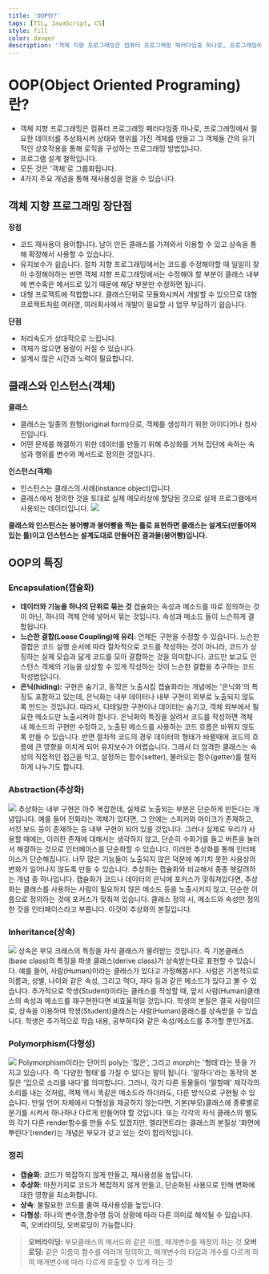 ```yaml
---
title: 'OOP란?'
tags: [TIL, JavaScript, CS]
style: fill
color: danger
description: '객체 지향 프로그래밍은 컴퓨터 프로그래밍 패러다임중 하나로, 프로그래밍에서 필요한 데이터를 추상화시켜 상태와 행위를 가진 객체를 만들고 그 객체들 간의 유기적인 상호작용을 통해 로직을 구성하는 프로그래밍 방법입니다.'
---
```


# OOP(Object Oriented Programing)란?

- 객체 지향 프로그래밍은 컴퓨터 프로그래밍 패러다임중 하나로, 프로그래밍에서 필요한 데이터를 추상화시켜 상태와 행위를 가진 객체를 만들고 그 객체들 간의 유기적인 상호작용을 통해 로직을 구성하는 프로그래밍 방법입니다.
- 프로그램 설계 철학입니다.
- 모든 것은 '객체'로 그룹화됩니다.
- 4가지 주요 개념을 통해 재사용성을 얻을 수 있습니다.

## 객체 지향 프로그래밍 장단점

**장점**

- 코드 재사용이 용이합니다.
  남이 만든 클래스를 가져와서 이용할 수 있고 상속을 통해 확장해서 사용할 수 있습니다.
- 유지보수가 쉽습니다.
  절차 지향 프로그래밍에서는 코드를 수정해야할 때 일일이 찾아 수정해야하는 반면 객체 지향 프로그래밍에서는 수정해야 할 부분이 클래스 내부에 변수혹은 메서드로 있기 때문에 해당 부분만 수정하면 됩니다.
- 대형 프로젝트에 적합합니다.
  클래스단위로 모듈화시켜서 개발할 수 있으므로 대형 프로젝트처럼 여러명, 여러회사에서 개발이 필요할 시 업무 부담하기 쉽습니다.

**단점**

- 처리속도가 상대적으로 느립니다.
- 객체가 많으면 용량이 커질 수 있습니다.
- 설계시 많은 시간과 노력이 필요합니다.

## 클래스와 인스턴스(객체)

**클래스**

- 클래스는 일종의 원형(original form)으로, 객체를 생성하기 위한 아이디어나 청사진입니다.
- 어떤 문제를 해결하기 위한 데이터를 만들기 위해 추상화를 거쳐 집단에 속하는 속성과 행위를 변수와 메서드로 정의한 것입니다.

**인스턴스(객체)**

- 인스턴스는 클래스의 사례(instance object)입니다.
- 클래스에서 정의한 것을 토대로 실제 메모리상에 할당된 것으로 실제 프로그램에서 사용되는 데이터입니다.
  ![](https://images.velog.io/images/blackdavil01/post/d80bfb3a-6cbf-47e3-a4eb-7e55d3e47000/%EC%8A%A4%ED%81%AC%EB%A6%B0%EC%83%B7,%202021-07-20%2016-28-29.png)

**클래스와 인스턴스는 붕어빵과 붕어빵을 찍는 틀로 표현하면 클래스는 설계도(만들어져있는 틀)이고 인스턴스는 설계도대로 만들어진 결과물(붕어빵)입니다.**

## OOP의 특징

### Encapsulation(캡슐화)

- **데이터와 기능을 하나의 단위로 묶는 것**
  캡슐화는 속성과 메소드를 따로 정의하는 것이 아닌, 하나의 객체 안에 넣어서 묶는 것입니다. 속성과 메소드 들이 느슨하게 결합됩니다.
- **느슨한 결합(Loose Coupling)에 유리:** 언제든 구현을 수정할 수 있습니다.
  느슨한 결합은 코드 실행 순서에 따라 절차적으로 코드를 작성하는 것이 아니라, 코드가 상징하는 실제 모습과 닮게 코드를 모아 결합하는 것을 의미합니다. 코드만 보고도 인스턴스 객체의 기능을 상상할 수 있게 작성하는 것이 느슨한 결합을 추구하는 코드 작성법입니다.
- **은닉(hiding):** 구현은 숨기고, 동작은 노출시킴
  캡슐화라는 개념에는 '은닉화'의 특징도 포함하고 있는데, 은닉화는 내부 데이터나 내부 구현이 외부로 노출되지 않도록 만드는 것입니다. 따라서, 디테일한 구현이나 데이터는 숨기고, 객체 외부에서 필요한 메소드만 노출시켜야 합니다. 은닉화의 특징을 살려서 코드를 작성하면 객체 내 메소드의 구현만 수정하고, 노출된 메소드를 사용하는 코드 흐름은 바뀌지 않도록 만들 수 있습니다. 반면 절차적 코드의 경우 데이터의 형태가 바뀔때에 코드의 흐름에 큰 영향을 미치게 되어 유지보수가 어렵습니다. 그래서 더 엄격한 클래스는 속성의 직접적인 접근을 막고, 설정하는 함수(setter), 불러오는 함수(getter)를 철저하게 나누기도 합니다.

### Abstraction(추상화)

![](https://images.velog.io/images/blackdavil01/post/55db95fb-193e-490f-b450-7f8ecb654e64/%EC%8A%A4%ED%81%AC%EB%A6%B0%EC%83%B7,%202021-07-20%2016-36-18.png)
추상화는 내부 구현은 아주 복잡한데, 실제로 노출되는 부분은 단순하게 만든다는 개념입니다. 예를 들어 전화라는 객체가 있다면, 그 안에는 스피커와 마이크가 존재하고, 서킷 보드 등이 존재하는 등 내부 구현이 되어 있을 것입니다. 그러나 실제로 우리가 사용할 때에는, 이러한 존재에 대해서는 생각하지 않고, 단순히 수화기를 들고 버튼을 눌러서 해결하는 것으로 인터페이스를 단순화할 수 있습니다.
이러한 추상화를 통해 인터페이스가 단순해집니다. 너무 많은 기능들이 노출되지 않은 덕분에 예기치 못한 사용상의 변화가 일어나지 않도록 만들 수 있습니다. 추상화는 캡슐화와 비교해서 종종 헷갈려하는 개념 중 하나입니다.
캡슐화가 코드나 데이터의 은닉에 포커스가 맞춰져있다면, 추상화는 클래스를 사용하는 사람이 필요하지 않은 메소드 등을 노출시키지 않고, 단순한 이름으로 정의하는 것에 포커스가 맞춰져 있습니다. 클래스 정의 시, 메소드와 속성만 정의한 것을 인터페이스라고 부릅니다. 이것이 추상화의 본질입니다.

### Inheritance(상속)

![](https://images.velog.io/images/blackdavil01/post/402c653d-8aa0-470a-a304-fe15564e8513/%EC%8A%A4%ED%81%AC%EB%A6%B0%EC%83%B7,%202021-07-20%2016-41-26.png)
상속은 부모 크래스의 특징을 자식 클래스가 물려받는 것입니다. 즉 기본클래스(base class)의 특징을 파생 클래스(derive class)가 상속받는다로 표현할 수 있습니다.
예를 들어, 사람(Human)이라는 클래스가 있다고 가정해봅시다. 사람은 기본적으로 이름과, 성별, 나이와 같은 속성, 그리고 먹다, 자다 등과 같은 메소드가 있다고 볼 수 있습니다. 추가적으로 학생(Student)이라는 클래스를 작성할 때, 앞서 사람(Human)클래스의 속성과 메소드를 재구현한다면 비효율적일 것입니다. 학생의 본질은 결국 사람이므로, 상속을 이용하여 학생(Student)클래스는 사람(Human)클래스를 상속받을 수 있습니다. 학생은 추가적으로 학습 내용, 공부하다와 같은 속성/메소드를 추가할 뿐인거죠.

### Polymorphism(다형성)

![](https://images.velog.io/images/blackdavil01/post/c486a7dd-6bcd-4124-817f-a0bed3829dca/%EC%8A%A4%ED%81%AC%EB%A6%B0%EC%83%B7,%202021-07-20%2016-44-49.png)
Polymorphism이라는 단어의 poly는 '많은', 그리고 morph는 '형태'라는 뜻을 가지고 있습니다. 즉 '다양한 형태'를 가질 수 있다는 말이 됩니다.
'말하다'라는 동작의 본질은 '입으로 소리를 내다'를 의미합니다. 그러나, 각기 다른 동물들이 '말할때' 제각각의 소리를 내는 것처럼, 객체 역시 똑같은 메소드라 하더라도, 다른 방식으로 구현될 수 있습니다.
만일 언어 자체에서 다형성을 제공하지 않는다면, 기본(부모)클래스에 종류별로 분기를 시켜서 하나하나 다르게 만들어야 할 것입니다. 또는 각각의 자식 클래스의 별도의 각기 다른 render함수를 만들 수도 있겠지만, 엘리먼트라는 클래스의 본질상 '화면에 뿌린다'(render)는 개념은 부모가 갖고 있는 것이 합리적입니다.

### 정리

- **캡슐화**: 코드가 복잡하지 않게 만들고, 재사용성을 높입니다.
- **추상화**: 마찬가지로 코드가 복잡하지 않게 만들고, 단순화된 사용으로 인해 변화에 대한 영향을 최소화합니다.
- **상속**: 불필요한 코드를 줄여 재사용성을 높입니다.
- **다형성**: 하나의 변수명,함수명 등이 상황에 따라 다른 의미로 해석될 수 있습니다. 즉, 오버라이딩, 오버로딩이 가능합니다.

> **오버라이딩:** 부모클래스의 메서드와 같은 이름, 매개변수를 재정의 하는 것
> **오버로딩:** 같은 이름의 함수를 여러개 정의하고, 매개변수의 타입과 개수를 다르게 하여 매개변수에 따라 다르게 호출할 수 있게 하는 것
